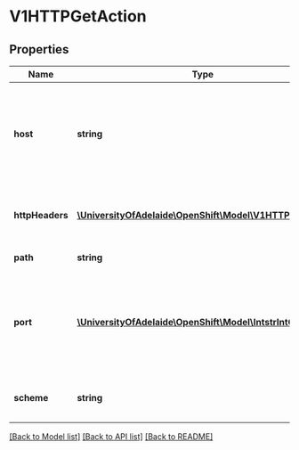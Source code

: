 # V1HTTPGetAction

## Properties
Name | Type | Description | Notes
------------ | ------------- | ------------- | -------------
**host** | **string** | Host name to connect to, defaults to the pod IP. You probably want to set \&quot;Host\&quot; in httpHeaders instead. | [optional] 
**httpHeaders** | [**\UniversityOfAdelaide\OpenShift\Model\V1HTTPHeader[]**](V1HTTPHeader.md) | Custom headers to set in the request. HTTP allows repeated headers. | [optional] 
**path** | **string** | Path to access on the HTTP server. | [optional] 
**port** | [**\UniversityOfAdelaide\OpenShift\Model\IntstrIntOrString**](IntstrIntOrString.md) | Name or number of the port to access on the container. Number must be in the range 1 to 65535. Name must be an IANA_SVC_NAME. | 
**scheme** | **string** | Scheme to use for connecting to the host. Defaults to HTTP. | [optional] 

[[Back to Model list]](../README.md#documentation-for-models) [[Back to API list]](../README.md#documentation-for-api-endpoints) [[Back to README]](../README.md)


